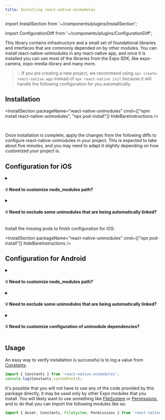 ```yaml
---
title: Installing react-native-unimodules
---
```


import InstallSection from '~/components/plugins/InstallSection';

import ConfigurationDiff from '~/components/plugins/ConfigurationDiff';

This library contains infrastructure and a small set of foundational libraries and interfaces that are commonly depended on by other modules. You can install react-native-unimodules in any react-native app, and once it is installed you can use most of the libraries from the Expo SDK, like expo-camera, expo-media-library and many more.

> 💡 If you are creating a new project, we recommend using `npx create-react-native-app` instead of `npx react-native init` because it will handle the following configuration for you automatically.

## Installation

<InstallSection packageName="react-native-unimodules" cmd={["npm install react-native-unimodules", "npx pod-install"]} hideBareInstructions />

<br />

Once installation is complete, apply the changes from the following diffs to configure react-native-unimodules in your project. This is expected to take about five minutes, and you may need to adapt it slightly depending on how customized your project is.

## Configuration for iOS

<ConfigurationDiff source="/static/diffs/react-native-unimodules-ios.diff" />

<details><summary><h4>💡 Need to customize node_modules path?</h4></summary>
<p>

If you need to customize the path to node_modules, for example because you are using yarn workspaces, then you can pass in a param for this: `use_unimodules!(modules_paths: ['./path/to/node_modules'])`

</p>
</details>

<div style={{marginTop: -10}} />

<details><summary><h4>💡 Need to exclude some unimodules that are being automatically linked?</h4></summary>
<p>

If you need to exclude some of the unimodules that you are not using but they got installed by your other dependencies (like `expo`), then you can pass in `exclude` param for this. For example, if you want to exclude `expo-face-detector`, you may want to use this: `use_unimodules!(exclude: ['expo-face-detector'])`

</p>
</details>

<br />
Install the missing pods to finish configuration for iOS:

<InstallSection packageName="react-native-unimodules" cmd={["npx pod-install"]} hideBareInstructions />

<div style={{marginTop: 50}} />

## Configuration for Android

<ConfigurationDiff source="/static/diffs/react-native-unimodules-android.diff" />

<details><summary><h4>💡 Need to customize node_modules path?</h4></summary>
<p>

If you need to customize the path to node_modules, for example because you are using yarn workspaces, then you can pass in a param `modulesPaths` for both of these functions: `includeUnimodulesProjects([modulesPaths: ['./path/to/node_modules']])`, `addUnimodulesDependencies([modulesPaths: ['./path/to/node_modules']])`

</p>
</details>

<div style={{marginTop: -10}} />

<details><summary><h4>💡 Need to exclude some unimodules that are being automatically linked?</h4></summary>
<p>

If you need to exclude some of the unimodules that you are not using but they got installed by your other dependencies (like `expo`), then you can pass in `exclude` param for this. For example, if you want to exclude `expo-face-detector`, you may want to use this: `addUnimodulesDependencies([exclude: ['expo-face-detector']])`

</p>
</details>

<div style={{marginTop: -10}} />

<details><summary><h4>💡 Need to customize configuration of unimodule dependencies?</h4></summary>
<p>

You can also customize the configuration of the unimodules dependencies (the default is `implementation`, if you're using Gradle older than 3.0, you will need to set `configuration: "compile"` in `addUnimodulesDependencies`, like: `addUnimodulesDependencies([configuration: "compile"])`)

</p>
</details>

<div style={{marginTop: 50}} />

## Usage

An easy way to verify installation is successful is to log a value from [Constants](/versions/latest/sdk/constants/).

```js
import { Constants } from 'react-native-unimodules';
console.log(Constants.systemFonts);
```

It's possible that you will not have to use any of the code provided by this package directly, it may be used only by other Expo modules that you install. You will likely want to use something like [FileSystem](/versions/latest/sdk/filesystem/) or [Permissions](/versions/latest/sdk/permissions/), and to do that you can import the following modules like so:

```js
import { Asset, Constants, FileSystem, Permissions } from 'react-native-unimodules';
```
